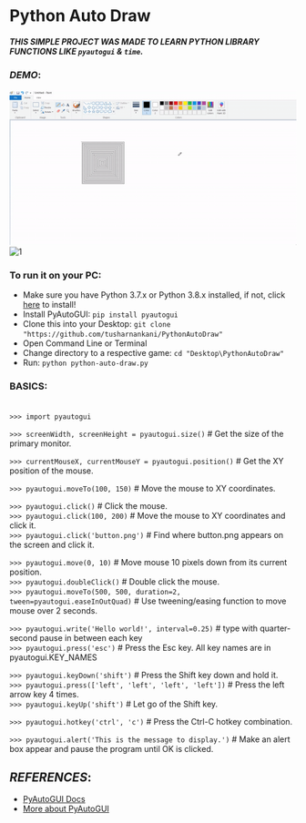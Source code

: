# Python Auto Draw
##### THIS SIMPLE PROJECT WAS MADE TO LEARN PYTHON LIBRARY FUNCTIONS LIKE `pyautogui` & `time`.

### *DEMO*:

![Demo](pyautoguidemo.gif)
![1](https://user-images.githubusercontent.com/61280281/89520553-a5676000-d7fb-11ea-8e2f-883782ddcbc6.png)


### To run it on your PC:
* Make sure you have Python 3.7.x or Python 3.8.x installed, if not, click [here](https://www.python.org/downloads/) to install! 
* Install PyAutoGUI: `pip install pyautogui`
* Clone this into your Desktop: `git clone "https://github.com/tusharnankani/PythonAutoDraw"`
* Open Command Line or Terminal 
* Change directory to a respective game: `cd "Desktop\PythonAutoDraw"`
* Run: `python python-auto-draw.py`


### BASICS:
<code>
>>> import pyautogui
</code>


`>>> screenWidth, screenHeight = pyautogui.size()` # Get the size of the primary monitor.

`>>> currentMouseX, currentMouseY = pyautogui.position()` # Get the XY position of the mouse.

`>>> pyautogui.moveTo(100, 150)` # Move the mouse to XY coordinates.

`>>> pyautogui.click()`          # Click the mouse.<br>
`>>> pyautogui.click(100, 200)`  # Move the mouse to XY coordinates and click it.<br>
`>>> pyautogui.click('button.png')` # Find where button.png appears on the screen and click it.<br>

`>>> pyautogui.move(0, 10)`      # Move mouse 10 pixels down from its current position.<br>
`>>> pyautogui.doubleClick()`    # Double click the mouse.<br>
`>>> pyautogui.moveTo(500, 500, duration=2, tween=pyautogui.easeInOutQuad)`  # Use tweening/easing function to move mouse over 2 seconds.<br>

`>>> pyautogui.write('Hello world!', interval=0.25)`  # type with quarter-second pause in between each key<br>
`>>> pyautogui.press('esc')`     # Press the Esc key. All key names are in pyautogui.KEY_NAMES<br>

`>>> pyautogui.keyDown('shift')` # Press the Shift key down and hold it.<br>
`>>> pyautogui.press(['left', 'left', 'left', 'left'])` # Press the left arrow key 4 times.<br>
`>>> pyautogui.keyUp('shift')`   # Let go of the Shift key.<br>

`>>> pyautogui.hotkey('ctrl', 'c')` # Press the Ctrl-C hotkey combination.<br>

`>>> pyautogui.alert('This is the message to display.')` # Make an alert box appear and pause the program until OK is clicked.<br>




## *REFERENCES*:
- [PyAutoGUI Docs](https://pypi.org/project/PyAutoGUI/)
- [More about PyAutoGUI](https://pyautogui.readthedocs.io/en/latest/mouse.html#mouse-drags)

